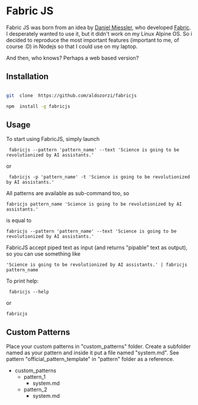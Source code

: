 
# Fabric JS

Fabric JS was born from an idea by [Daniel Miessler](https://danielmiessler.com), who developed [Fabric](https://github.com/danielmiessler/fabric). I desperately wanted to use it, but it didn't work on my Linux Alpine OS. So i decided to reproduce the most important features (important to me, of course :D) in Nodejs so that I could use on my laptop.

And then, who knows? Perhaps a web based version?

## Installation

```bash

git  clone  https://github.com/aldozorzi/fabricjs

npm  install -g fabricjs

```

## Usage

To start using FabricJS, simply launch

` fabricjs --pattern 'pattern_name' --text 'Science is going to be revolutionized by AI assistants.'`

or

` fabricjs -p 'pattern_name' -t 'Science is going to be revolutionized by AI assistants.'`

All patterns are available as sub-command too, so

` fabricjs pattern_name 'Science is going to be revolutionized by AI assistants.' `

is equal to

` fabricjs --pattern 'pattern_name' --text 'Science is going to be revolutionized by AI assistants.' `

FabricJS accept piped text as input (and returns "pipable" text as output), so you can use something like

` 'Science is going to be revolutionized by AI assistants.' | fabricjs pattern_name `

To print help:

` fabricjs --help`

or

` fabricjs `

## Custom Patterns

Place your custom patterns in "custom_patterns" folder. Create a subfolder named as your pattern and inside it put a file named "system.md". See pattern "official_pattern_template" in "pattern" folder as a reference.

- custom_patterns
	- pattern_1
		- system.md
	- pattern_2
		- system.md